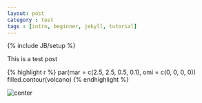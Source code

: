 ```yaml
---
layout: post
category : test
tags : [intro, beginner, jekyll, tutorial]
---
```

{% include JB/setup %}

This is a test post


{% highlight r %}
par(mar = c(2.5, 2.5, 0.5, 0.1), omi = c(0, 0, 0, 0))
filled.contour(volcano)
{% endhighlight %}

![center](//home/erichare/Software/R/Website/_posts/figs/2012-10-07-test/testfig.png) 

